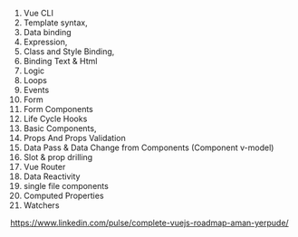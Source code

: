 1. Vue CLI
2. Template syntax, 
3. Data binding
4. Expression, 
5. Class and Style Binding, 
6. Binding Text & Html
7. Logic
8. Loops
9. Events
10. Form 
11. Form Components
12. Life Cycle Hooks
13. Basic Components, 
14. Props And Props Validation
15. Data Pass & Data Change from Components (Component v-model)
16. Slot & prop drilling
17. Vue Router
18. Data Reactivity
19. single file components
20. Computed Properties
21. Watchers


https://www.linkedin.com/pulse/complete-vuejs-roadmap-aman-yerpude/